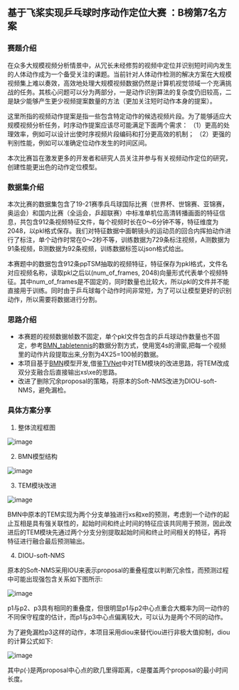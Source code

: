 ## 基于飞桨实现乒乓球时序动作定位大赛 ：B榜第7名方案

### 赛题介绍

在众多大规模视频分析情景中，从冗长未经修剪的视频中定位并识别短时间内发生的人体动作成为一个备受关注的课题。当前针对人体动作检测的解决方案在大规模视频集上难以奏效，高效地处理大规模视频数据仍然是计算机视觉领域一个充满挑战的任务。其核心问题可以分为两部分，一是动作识别算法的复杂度仍旧较高，二是缺少能够产生更少视频提案数量的方法（更加关注短时动作本身的提案）。

这里所指的视频动作提案是指一些包含特定动作的候选视频片段。为了能够适应大规模视频分析任务，时序动作提案应该尽可能满足下面两个需求：
（1）更高的处理效率，例如可以设计出使时序视频片段编码和打分更高效的机制；
（2）更强的判别性能，例如可以准确定位动作发生的时间区间。

本次比赛旨在激发更多的开发者和研究人员关注并参与有关视频动作定位的研究，创建性能更出色的动作定位模型。

### 数据集介绍

本次比赛的数据集包含了19-21赛季兵乓球国际比赛（世界杯、世锦赛、亚锦赛，奥运会）和国内比赛（全运会，乒超联赛）中标准单机位高清转播画面的特征信息，共包含912条视频特征文件，每个视频时长在0～6分钟不等，特征维度为2048，以pkl格式保存。我们对特征数据中面朝镜头的运动员的回合内挥拍动作进行了标注，单个动作时常在0～2秒不等，训练数据为729条标注视频，A测数据为91条视频，B测数据为92条视频，训练数据标签以json格式给出。

本赛题中的数据包含912条ppTSM抽取的视频特征，特征保存为pkl格式，文件名对应视频名称，读取pkl之后以(num_of_frames, 2048)向量形式代表单个视频特征。其中num_of_frames是不固定的，同时数量也比较大，所以pkl的文件并不能直接用于训练。同时由于乒乓球每个动作时间非常短，为了可以让模型更好的识别动作，所以需要将数据进行分割。

### 思路介绍

* 本赛题的视频数据帧数不固定，单个pkl文件包含的乒乓球动作数量也不固定，参考[BMN_tabletennis](https://github.com/PaddlePaddle/PaddleVideo/blob/develop/applications/TableTennis/get_instance_for_bmn.py)的数据分割方式，使用宽4s的滑窗,把每一个视频里的动作片段提取出来,分割为4X25=100帧的数据。
* 本项目基于[BMN](https://github.com/PaddlePaddle/PaddleVideo/blob/develop/docs/zh-CN/model_zoo/localization/bmn.md)模型开发,借鉴[TVNet](https://arxiv.org/abs/2201.00434)中对TEM模块的改进思路，将TEM改成双分支融合后直接输出xs\xe的思路。
* 改进了删除冗余proposal的策略，将原本的Soft-NMS改进为DIOU-soft-NMS，避免漏检。

### 具体方案分享

1. 整体流程框图

![image](https://user-images.githubusercontent.com/62683546/156315507-61598d4c-4b82-4741-a38d-343fd00245dd.png)

2. BMN模型结构

![image](https://user-images.githubusercontent.com/62683546/156315582-dc4088df-47f0-4a66-b4f3-1dea80deedff.png)

3. TEM模块改进

![image](https://user-images.githubusercontent.com/62683546/156315667-4aed2caf-df77-4140-88bd-fd2fe39369b1.png)

BMN中原本的TEM实现为两个分支单独进行xs和xe的预测，考虑到一个动作的起止互相是具有强关联性的，起始时间和终止时间的特征应该共同用于预测，因此改进后的TEM模块先通过两个分支分别提取起始时间和终止时间相关的特征，再将特征进行融合最后预测输出。

4. DIOU-soft-NMS

原本的Soft-NMS采用IOU来表示proposal的重叠程度以判断冗余性，而预测过程中可能出现强包含关系如下图所示:

![image](https://user-images.githubusercontent.com/62683546/156315709-3888907e-0638-4187-b3ff-dca1c37627cf.png)

p1与p2、p3具有相同的重叠度，但很明显p1与p2中心点重合大概率为同一动作的不同保守程度的估计，而p1与p3中心点偏离较大，可以认为是两个不同的动作。

为了避免漏检p3这样的动作，本项目采用diou来替代iou进行非极大值抑制，diou的计算公式如下:

![image](https://user-images.githubusercontent.com/62683546/156315777-e94e2a85-483f-47ba-906a-35848f062686.png)

其中ρ(·)是两proposal中心点的欧几里得距离，c是覆盖两个proposal的最小时间长度。
